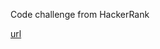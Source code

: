 Code challenge from HackerRank

[url](https://www.hackerrank.com/challenges/the-quickest-way-up/problem)
